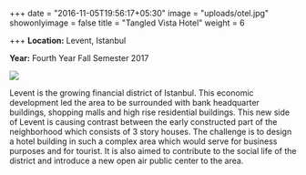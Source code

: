 +++
date = "2016-11-05T19:56:17+05:30"
image = "uploads/otel.jpg"
showonlyimage = false
title = "Tangled Vista Hotel"
weight = 6

+++
**Location:** Levent, Istanbul

**Year:** Fourth Year Fall Semester 2017

<!--more-->

![](/portfolio/uploads/otel.jpg)

Levent is the growing financial district of Istanbul. This economic development led the area to be surrounded with bank headquarter buildings, shopping malls and high rise residential buildings. This new side of Levent is causing contrast between the early constructed part of the neighborhood which consists of 3 story houses. The challenge is to design a hotel building in such a complex area which would serve for business purposes and for tourist. It is also aimed to contribute to the social life of the district and introduce a new open air public center to the area.